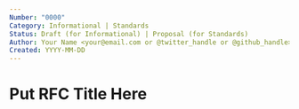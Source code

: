 ```yaml
---
Number: "0000"
Category: Informational | Standards
Status: Draft (for Informational) | Proposal (for Standards)
Author: Your Name <your@email.com or @twitter_handle or @github_handle>
Created: YYYY-MM-DD
---
```


# Put RFC Title Here

